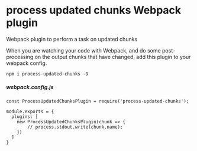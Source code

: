 # process updated chunks Webpack plugin
Webpack plugin to perform a task on updated chunks

When you are watching your code with Webpack, and do some post-processing on the output chunks that have changed, add this plugin to your webpack config.

```npm i process-updated-chunks -D```

##### webpack.config.js

```
const ProcessUpdatedChunksPlugin = require('process-updated-chunks');
 
module.exports = {
  plugins: [
    new ProcessUpdatedChunksPlugin(chunk => {
        // process.stdout.write(chunk.name);
    })
  ]
}
```
